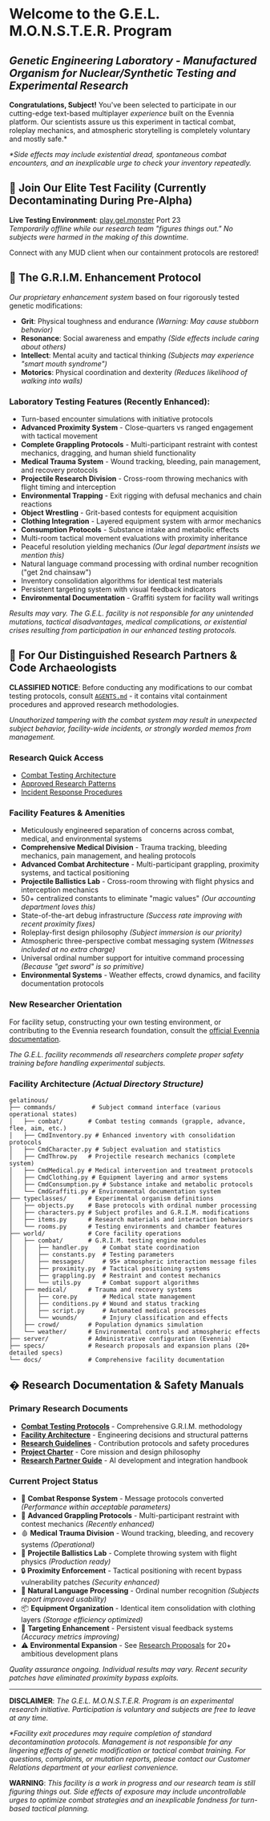 # Welcome to the G.E.L. M.O.N.S.T.E.R. Program

## *Genetic Engineering Laboratory - Manufactured Organism for Nuclear/Synthetic Testing and Experimental Research*

**Congratulations, Subject!** You've been selected to participate in our cutting-edge text-based multiplayer *experience* built on the Evennia platform. Our scientists assure us this experiment in tactical combat, roleplay mechanics, and atmospheric storytelling is completely voluntary and mostly safe.*

*\*Side effects may include existential dread, spontaneous combat encounters, and an inexplicable urge to check your inventory repeatedly.*

## 🧪 Join Our Elite Test Facility (Currently Decontaminating During Pre-Alpha)

**Live Testing Environment**: [play.gel.monster](https://gel.monster) Port 23  
*Temporarily offline while our research team "figures things out." No subjects were harmed in the making of this downtime.*

Connect with any MUD client when our containment protocols are restored!

## 🧬 The G.R.I.M. Enhancement Protocol

*Our proprietary enhancement system* based on four rigorously tested genetic modifications:

- **Grit**: Physical toughness and endurance *(Warning: May cause stubborn behavior)*
- **Resonance**: Social awareness and empathy *(Side effects include caring about others)*
- **Intellect**: Mental acuity and tactical thinking *(Subjects may experience "smart mouth syndrome")*
- **Motorics**: Physical coordination and dexterity *(Reduces likelihood of walking into walls)*

### Laboratory Testing Features (Recently Enhanced):
- Turn-based encounter simulations with initiative protocols
- **Advanced Proximity System** - Close-quarters vs ranged engagement with tactical movement
- **Complete Grappling Protocols** - Multi-participant restraint with contest mechanics, dragging, and human shield functionality  
- **Medical Trauma System** - Wound tracking, bleeding, pain management, and recovery protocols
- **Projectile Research Division** - Cross-room throwing mechanics with flight timing and interception
- **Environmental Trapping** - Exit rigging with defusal mechanics and chain reactions
- **Object Wrestling** - Grit-based contests for equipment acquisition
- **Clothing Integration** - Layered equipment system with armor mechanics
- **Consumption Protocols** - Substance intake and metabolic effects
- Multi-room tactical movement evaluations with proximity inheritance
- Peaceful resolution yielding mechanics *(Our legal department insists we mention this)*
- Natural language command processing with ordinal number recognition ("get 2nd chainsaw")
- Inventory consolidation algorithms for identical test materials
- Persistent targeting system with visual feedback indicators
- **Environmental Documentation** - Graffiti system for facility wall writings

*Results may vary. The G.E.L. facility is not responsible for any unintended mutations, tactical disadvantages, medical complications, or existential crises resulting from participation in our enhanced testing protocols.*

## 🔬 For Our Distinguished Research Partners & Code Archaeologists

**CLASSIFIED NOTICE**: Before conducting any modifications to our combat testing protocols, consult [`AGENTS.md`](AGENTS.md) - it contains vital containment procedures and approved research methodologies.

*Unauthorized tampering with the combat system may result in unexpected subject behavior, facility-wide incidents, or strongly worded memos from management.*

### Research Quick Access
- [Combat Testing Architecture](AGENTS.md#system-architecture)
- [Approved Research Patterns](AGENTS.md#common-patterns)
- [Incident Response Procedures](AGENTS.md#troubleshooting)

### Facility Features & Amenities
- Meticulously engineered separation of concerns across combat, medical, and environmental systems
- **Comprehensive Medical Division** - Trauma tracking, bleeding mechanics, pain management, and healing protocols
- **Advanced Combat Architecture** - Multi-participant grappling, proximity systems, and tactical positioning
- **Projectile Ballistics Lab** - Cross-room throwing with flight physics and interception mechanics
- 50+ centralized constants to eliminate "magic values" *(Our accounting department loves this)*
- State-of-the-art debug infrastructure *(Success rate improving with recent proximity fixes)*
- Roleplay-first design philosophy *(Subject immersion is our priority)*
- Atmospheric three-perspective combat messaging system *(Witnesses included at no extra charge)*
- Universal ordinal number support for intuitive command processing *(Because "get sword" is so primitive)*
- **Environmental Systems** - Weather effects, crowd dynamics, and facility documentation protocols

### New Researcher Orientation
For facility setup, constructing your own testing environment, or contributing to the Evennia research foundation, consult the [official Evennia documentation](https://github.com/evennia/evennia).

*The G.E.L. facility recommends all researchers complete proper safety training before handling experimental subjects.*

### Facility Architecture *(Actual Directory Structure)*

```
gelatinous/
├── commands/          # Subject command interface (various operational states)
│   ├── combat/       # Combat testing commands (grapple, advance, flee, aim, etc.)
│   ├── CmdInventory.py # Enhanced inventory with consolidation protocols
│   ├── CmdCharacter.py # Subject evaluation and statistics
│   ├── CmdThrow.py   # Projectile research mechanics (complete system)
│   ├── CmdMedical.py # Medical intervention and treatment protocols
│   ├── CmdClothing.py # Equipment layering and armor systems
│   ├── CmdConsumption.py # Substance intake and metabolic protocols
│   └── CmdGraffiti.py # Environmental documentation system
├── typeclasses/      # Experimental organism definitions
│   ├── objects.py    # Base protocols with ordinal number processing
│   ├── characters.py # Subject profiles and G.R.I.M. modifications
│   ├── items.py      # Research materials and interaction behaviors
│   └── rooms.py      # Testing environments and chamber features
├── world/            # Core facility operations
│   ├── combat/       # G.R.I.M. testing engine modules
│   │   ├── handler.py    # Combat state coordination
│   │   ├── constants.py  # Testing parameters
│   │   ├── messages/     # 95+ atmospheric interaction message files
│   │   ├── proximity.py  # Tactical positioning systems
│   │   ├── grappling.py  # Restraint and contest mechanics
│   │   └── utils.py      # Combat support algorithms
│   ├── medical/      # Trauma and recovery systems
│   │   ├── core.py       # Medical state management
│   │   ├── conditions.py # Wound and status tracking
│   │   ├── script.py     # Automated medical processes
│   │   └── wounds/       # Injury classification and effects
│   ├── crowd/        # Population dynamics simulation
│   └── weather/      # Environmental controls and atmospheric effects
├── server/           # Administrative configuration (Evennia)
├── specs/            # Research proposals and expansion plans (20+ detailed specs)
└── docs/             # Comprehensive facility documentation
```

## � Research Documentation & Safety Manuals

### Primary Research Documents
- **[Combat Testing Protocols](COMBAT_SYSTEM.md)** - Comprehensive G.R.I.M. methodology
- **[Facility Architecture](ARCHITECTURE.md)** - Engineering decisions and structural patterns
- **[Research Guidelines](DEVELOPMENT_GUIDE.md)** - Contribution protocols and safety procedures
- **[Project Charter](PROJECT_OVERVIEW.md)** - Core mission and design philosophy
- **[Research Partner Guide](AGENTS.md)** - AI development and integration handbook

### Current Project Status
- 🧪 **Combat Response System** - Message protocols converted *(Performance within acceptable parameters)*
- 🧪 **Advanced Grappling Protocols** - Multi-participant restraint with contest mechanics *(Recently enhanced)*
- 🩸 **Medical Trauma Division** - Wound tracking, bleeding, and recovery systems *(Operational)*
- 💉 **Projectile Ballistics Lab** - Complete throwing system with flight physics *(Production ready)*
- 🔒 **Proximity Enforcement** - Tactical positioning with recent bypass vulnerability patches *(Security enhanced)*
- 🧠 **Natural Language Processing** - Ordinal number recognition *(Subjects report improved usability)*
- 📦 **Equipment Organization** - Identical item consolidation with clothing layers *(Storage efficiency optimized)*
- 🎯 **Targeting Enhancement** - Persistent visual feedback systems *(Accuracy metrics improving)*
- ⚠️ **Environmental Expansion** - See [Research Proposals](specs/) for 20+ ambitious development plans

*Quality assurance ongoing. Individual results may vary. Recent security patches have eliminated proximity bypass exploits.*

---

**DISCLAIMER**: *The G.E.L. M.O.N.S.T.E.R. Program is an experimental research initiative. Participation is voluntary and subjects are free to leave at any time.* 

*\*Facility exit procedures may require completion of standard decontamination protocols. Management is not responsible for any lingering effects of genetic modification or tactical combat training. For questions, complaints, or mutation reports, please contact our Customer Relations department at your earliest convenience.*

**WARNING**: *This facility is a work in progress and our research team is still figuring things out. Side effects of exposure may include uncontrollable urges to optimize combat strategies and an inexplicable fondness for turn-based tactical planning.*

